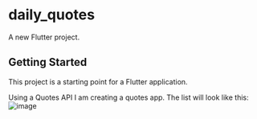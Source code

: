 # daily_quotes

A new Flutter project.

## Getting Started

This project is a starting point for a Flutter application.

Using a Quotes API I am creating a quotes app. The list will look like this:
![image](https://github.com/user-attachments/assets/0063ab40-389e-4ab3-ac2a-0400daed1824)



